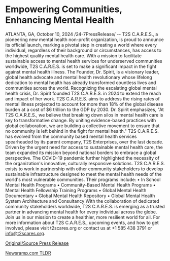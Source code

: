 # Empowering Communities, Enhancing Mental Health

ATLANTA, GA, October 10, 2024 /24-7PressRelease/ -- T2S C.A.R.E.S., a pioneering new mental health non-profit organization, is proud to announce its official launch, marking a pivotal step in creating a world where every individual, regardless of their background or circumstances, has access to the highest quality mental health care. With a mission to facilitate sustainable access to mental health services for underserved communities worldwide, T2S C.A.R.E.S. is set to make a significant impact in the fight against mental health illness.  The Founder, Dr. Spirit, is a visionary leader, global health advocate and mental health revolutionary whose lifelong dedication to mental health has already transformed countless lives and communities across the world. Recognizing the escalating global mental health crisis, Dr. Spirit founded T2S C.A.R.E.S. in 2024 to extend the reach and impact of her work. T2S C.A.R.E.S. aims to address the rising rates of mental illness projected to account for more than 18% of the global disease burden at a cost of $6 trillion to the GDP by 2030. Dr. Spirit emphasizes, "At T2S C.A.R.E.S., we believe that breaking down silos in mental health care is key to transformative change. By uniting evidence-based practices with global collaboration, we are building a collective movement to ensure that no community is left behind in the fight for mental health."  T2S C.A.R.E.S. has evolved from the community based mental health services spearheaded by its parent company, T2S Enterprises, over the last decade. Driven by the urgent need for access to sustainable mental health care, the team expanded its mission beyond national borders to embrace a global perspective. The COVID-19 pandemic further highlighted the necessity of the organization's innovative, culturally responsive solutions.   T2S C.A.R.E.S. exists to work in partnership with other community stakeholders to develop sustainable infrastructure designed to meet the mental health needs of the world's most vulnerable communities. Their programs include: • In School Mental Health Programs • Community-Based Mental Health Programs • Mental Health Fellowship Training Programs • Global Mental Health Documentary • Global Mental Health Repository • Global Mental Health System Architecture and Consultancy  With the collaboration of dedicated community stakeholders worldwide, T2S C.A.R.E.S. is emerging as a trusted partner in advancing mental health for every individual across the globe. Join us in our mission to create a healthier, more resilient world for all.  For more information about T2S C.A.R.E.S., upcoming events, and how to get involved, please visit t2scares.org or contact us at +1 585 438 3791 or info@t2scares.org. 

[Original/Source Press Release](https://www.24-7pressrelease.com/press-release/515127/empowering-communities-enhancing-mental-health) 

[Newsramp.com TLDR](https://newsramp.com/None) 